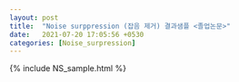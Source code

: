 ```yaml
---
layout: post
title:  "Noise surppression (잡음 제거) 결과샘플 <졸업논문>"
date:   2021-07-20 17:05:56 +0530
categories: [Noise_surpression]
---
```


{% include NS_sample.html %}